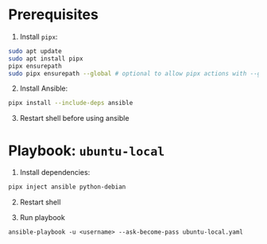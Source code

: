 # Prerequisites

1. Install `pipx`:
```bash
sudo apt update
sudo apt install pipx
pipx ensurepath
sudo pipx ensurepath --global # optional to allow pipx actions with --global argument
```

2. Install Ansible:
```bash
pipx install --include-deps ansible
```

3. Restart shell before using ansible

# Playbook: `ubuntu-local`

1. Install dependencies:
```bash
pipx inject ansible python-debian
```

2. Restart shell

3. Run playbook
```
ansible-playbook -u <username> --ask-become-pass ubuntu-local.yaml
```
